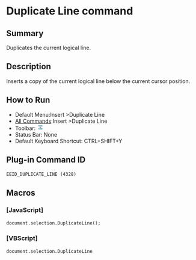 # Duplicate Line command

## Summary

Duplicates the current logical line.

## Description

Inserts a copy of the current logical line below the current cursor position.

## How to Run

- Default Menu:Insert \>Duplicate Line
- [All Commands](../tools/all_commands):Insert \>Duplicate Line
- Toolbar: ![](../../images/duplicateline.gif)
- Status Bar: None
- Default Keyboard Shortcut: CTRL+SHIFT+Y

## Plug-in Command ID

```
EEID_DUPLICATE_LINE (4328)
```

## Macros

### \[JavaScript\]

```
document.selection.DuplicateLine();
```

### \[VBScript\]

```
document.selection.DuplicateLine
```
